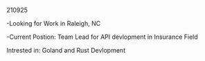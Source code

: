 
210925 

  -Looking for Work in Raleigh, NC    
  
  -Current Postion: Team Lead for API devlopment in Insurance Field
  
  Intrested in: Goland and Rust Devlopment

  
<!---
Ed-Mar/Ed-Mar is a ✨ special ✨ repository because its `README.md` (this file) appears on your GitHub profile.
You can click the Preview link to take a look at your changes.
--->
